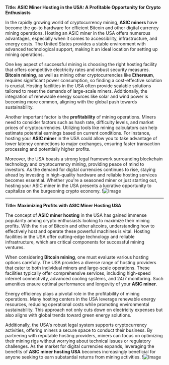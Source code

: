 **Title: ASIC Miner Hosting in the USA: A Profitable Opportunity for Crypto Enthusiasts**

In the rapidly growing world of cryptocurrency mining, **ASIC miners** have become the go-to hardware for efficient Bitcoin and other digital currency mining operations. Hosting an ASIC miner in the USA offers numerous advantages, especially when it comes to accessibility, infrastructure, and energy costs. The United States provides a stable environment with advanced technological support, making it an ideal location for setting up mining operations. 

One key aspect of successful mining is choosing the right hosting facility that offers competitive electricity rates and robust security measures. **Bitcoin mining**, as well as mining other cryptocurrencies like **Ethereum**, requires significant power consumption, so finding a cost-effective solution is crucial. Hosting facilities in the USA often provide scalable solutions tailored to meet the demands of large-scale miners. Additionally, the integration of renewable energy sources like solar and wind power is becoming more common, aligning with the global push towards sustainability.

Another important factor is the **profitability** of mining operations. Miners need to consider factors such as hash rate, difficulty levels, and market prices of cryptocurrencies. Utilizing tools like mining calculators can help estimate potential earnings based on current conditions. For instance, hosting your **ASIC miner** in the USA could allow you to take advantage of lower latency connections to major exchanges, ensuring faster transaction processing and potentially higher profits.

Moreover, the USA boasts a strong legal framework surrounding blockchain technology and cryptocurrency mining, providing peace of mind to investors. As the demand for digital currencies continues to rise, staying ahead by investing in high-quality hardware and reliable hosting services becomes essential. Whether you're a seasoned miner or just starting out, hosting your ASIC miner in the USA presents a lucrative opportunity to capitalize on the burgeoning crypto economy. !![Image](https://github.com/user-attachments/assets/590b50a7-4459-4e76-8a31-559aed223621)

---

**Title: Maximizing Profits with ASIC Miner Hosting USA**

The concept of **ASIC miner hosting** in the USA has gained immense popularity among crypto enthusiasts looking to maximize their mining profits. With the rise of Bitcoin and other altcoins, understanding how to effectively host and operate these powerful machines is vital. Hosting facilities in the USA offer cutting-edge technology and reliable infrastructure, which are critical components for successful mining ventures.

When considering **Bitcoin mining**, one must evaluate various hosting options carefully. The USA provides a diverse range of hosting providers that cater to both individual miners and large-scale operations. These facilities typically offer comprehensive services, including high-speed internet connectivity, advanced cooling systems, and 24/7 monitoring. Such amenities ensure optimal performance and longevity of your **ASIC miner**.

Energy efficiency plays a pivotal role in the profitability of mining operations. Many hosting centers in the USA leverage renewable energy resources, reducing operational costs while promoting environmental sustainability. This approach not only cuts down on electricity expenses but also aligns with global trends toward green energy solutions.

Additionally, the USA's robust legal system supports cryptocurrency activities, offering miners a secure space to conduct their business. By partnering with reputable hosting providers, miners can focus on optimizing their mining rigs without worrying about technical issues or regulatory challenges. As the market for digital currencies expands, leveraging the benefits of **ASIC miner hosting USA** becomes increasingly beneficial for anyone seeking to earn substantial returns from mining activities. !![Image](https://github.com/user-attachments/assets/590b50a7-4459-4e76-8a31-559aed223621)